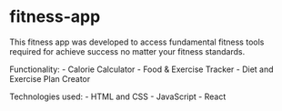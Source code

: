 # fitness-app

This fitness app was developed to access fundamental fitness tools required for achieve
success no matter your fitness standards.

Functionality:
    - Calorie Calculator
    - Food & Exercise Tracker
    - Diet and Exercise Plan Creator

Technologies used:
    - HTML and CSS
    - JavaScript
    - React
